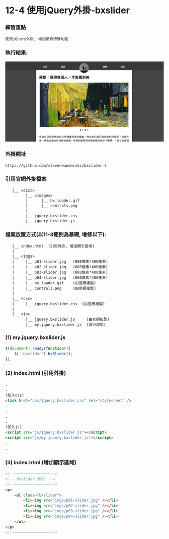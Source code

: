 # 12-4 使用jQuery外掛-bxslider

### 練習重點
```
使用jQuery外掛, 增加網頁特殊功能.
```

### 執行結果:
![GitHub Logo](/imgs/results12-4.jpg)


### 外掛網址
```
https://github.com/stevenwanderski/bxslider-4
```

### 引用官網外掛檔案
```
   |__ <dist>
         |__ <images>
         |      |__ bx_loader.gif
         |      |__ controls.png      
         |        
         |__ jquery.bxslider.css
         |__ jquery.bxslider.js 
```


### 檔案放置方式(以11-3範例為基礎, 增修以下):
```
   |__ index.html  (引用外掛, 增加顯示區域) 
   |    
   |__ <imgs>
   |     |__ p01-slider.jpg   (800像素*400像素)
   |     |__ p02-slider.jpg   (800像素*400像素)
   |     |__ p03-slider.jpg   (800像素*400像素)
   |     |__ p04-slider.jpg   (800像素*400像素)
   |     |__ bx_loader.gif    (由官網複製)
   |     |__ controls.png     (由官網複製)
   |
   |__ <css>
   |     |__ jquery.bxslider.css  (由官網複製) 
   |
   |__ <js>
         |__ jquery.bxslider.js     (由官網複製)     
         |__ my.jquery.bxslider.js  (自行增加)       
```


### (1) my.jquery.bxslider.js
``` js
$(document).ready(function(){
    $('.bxslider').bxSlider();
});
```

### (2) index.html (引用外掛)  
``` html
.
.
(加入css)
<link href="css/jquery.bxslider.css" rel="stylesheet" />
.
.
.
.
(加入js)
<script src="js/jquery.bxslider.js"></script>   
<script src="js/my.jquery.bxslider.js"></script> 
.
.
```

### (3) index.html (增加顯示區域)  
``` html
<!--~~~~~~~~~~~~~~~~-->
<!-- bxslider 測試  -->
<!--~~~~~~~~~~~~~~~~-->
<p>        
    <ul class="bxslider">
        <li><img src="imgs/p01-slider.jpg" /></li>
        <li><img src="imgs/p02-slider.jpg" /></li>
        <li><img src="imgs/p03-slider.jpg" /></li>
        <li><img src="imgs/p04-slider.jpg" /></li>
    </ul>
</p>
<!--~~~~~~~~~~~~~~~~--> 
```
